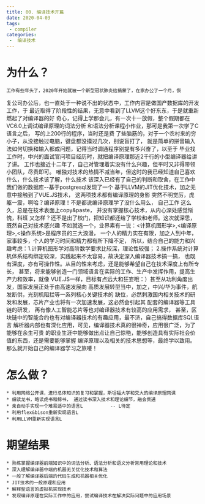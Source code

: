 ```yaml
---
title: 00. 编译技术开篇
date: 2020-04-03
tags:
 - compiler
categories:
 -  编译技术
---
```


#   为什么？
    工作有些年头了，2020年开始就被一个新型冠状肺炎给搞蒙了，在家办公了一个月，恢
复公司办公后，也一直处于一种说不出的状态中，工作内容是做国产数据库的开发工作，于
最近取得了阶段性的结果，无意中看到了LLVM这个好东东，于是就重新燃起了对编译器的好
奇心，记得上学那会儿，有一次十一放假，整个假期都在VC6.0上调试编译原理的词法分析
和语法分析课程小作业，那可是我第一次学了C语言之后， 写的上200行的程序，当时还是费
了些脑筋的，对于一个农村来的穷小子，从没接触过电脑，键盘都没摸过几次，别说盲打了，
就是简单的拼音输入法如何切换和输入都成问题，记得当时调通程序别提有多兴奋了，以至于
毕业找工作时，中兴的面试官问项目经历时，就把编译原理那近2千行的小型编译器给讲了讲。
工作也接近十二年了，自己对管理着实没有什么兴趣，但平时又非得带领小团队，尽责即可。
唯独对技术的热情不减当年，但这时的我已经知道自己喜欢什么，什么技术该了解，什么技术
该深入已经有了自己的判断和取舍，在工作中我们做的数据库--基于postgresql发现了一个
基于LLVM的JIT优化技术，加之无意中接触到了VUE.JS技术， 这两项技术都有编译原理的身影
突然不明觉厉，虎躯一震，啊哈？编译原理！不是都说编译原理学了没什么用么， 自己工作
这么久，总是在技术表面上copy&paste， 并没有掌握核心技术，从内心深处感觉惭愧，科班
又怎样？还不是出了校门，把知识都还给了学校和老师。这次就深思，既然自己对技术感兴趣
不如就选一个，业界素有一说：<计算机图形学>,<编译原理>,<操作系统>是程序员的三大浪漫，
一个人的精力实在有限，加之人到中年，家事较多，个人的学习时间和精力都有所下降不足，
所以，结合自己的能力和兴趣考虑：1.计算机图形学对高阶数学要求比较深，理论性较强；
2.操作系统对计算机体系结构绑定较深，实践起来不太容易，故决定深入编译器技术搞一搞，
也既有深度，亦有可操作性。从目的性来考虑，还是能够希望自己在技术深度上有所专长，
甚至，将来能够创造一门领域语言在实际的工作、生产中发挥作用，提高生产力和效率，就像
VUE.JS一样，目标有点远大和狂妄哦：）甚至从功利角度出发，国家发展正处于由高速发展向
高质发展转型当中，加之，中兴/华为事件，航发断供，光刻机阻拦等一系列核心关键技术的
缺位，必然刺激国内相关技术的研发和发展，芯片产业也将有一次加速发展，这必然会引起其
配套的编译器等工具链的研发， 再有像人工智能芯片等也对编译器技术有较高的应用需求，
甚至，区块链中的智能合约也有对编译器技术的有趣应用，最不济，自己搞得数据库SQL语言
解析器内部也有深化应用，可见，编译器技术真的很神奇，应用很广泛，为了能够在余生可贵
的职业生涯中能够做出点让自己惊艳，能够创造具有实际社会价值的东西，还是需要能够掌握
编译原理以及相关的技术思想等，最终学以致用。那么就开始自己的编译器学习之旅喽！

#   怎么做？
    * 利用网络公开课，进行总体知识的复习和掌握，斯坦福大学和交大的编译原理网课
    * 细读龙书，略读虎书和鲸书， 通过读书深入技术和理论细节，融会贯通
    * 亲自动手实现一个难易适中的语言L          -- L待定
    * 利用flex&bison重新实现语言L
    * 利用LLVM重新实现语言L

#   期望结果
    * 熟练掌握编译器前端知识中的词法分析、语法分析和语义分析常用理论和技术
    * 深入理解编译器中端的机器无关优化技术和算法
    * 一般了解编译器后端的代码生成和机器相关优化
    * JIT技术的一般原理和应用
    * 解释型语言的虚拟机实现技术
    * 发现编译原理在实际工作中的应用，尝试编译技术在解决实际问题中的应用场景
